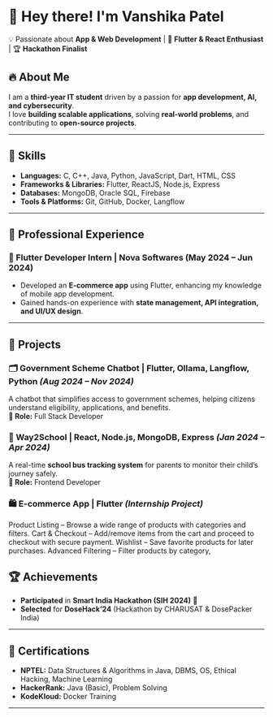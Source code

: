 # 👋 Hey there! I'm Vanshika Patel  

💡 Passionate about **App & Web Development** | 🚀 **Flutter & React Enthusiast** | 🏆 **Hackathon Finalist**  

## 🔥 About Me  
I am a **third-year IT student** driven by a passion for **app development, AI, and cybersecurity**.  
I love **building scalable applications**, solving **real-world problems**, and contributing to **open-source projects**.  

---

## 🚀 Skills  

- **Languages:** C, C++, Java, Python, JavaScript, Dart, HTML, CSS  
- **Frameworks & Libraries:** Flutter, ReactJS, Node.js, Express  
- **Databases:** MongoDB, Oracle SQL, Firebase  
- **Tools & Platforms:** Git, GitHub, Docker, Langflow  

---

## 💼 Professional Experience  
### 🚀 Flutter Developer Intern | Nova Softwares (May 2024 – Jun 2024)  
- Developed an **E-commerce app** using Flutter, enhancing my knowledge of mobile app development.  
- Gained hands-on experience with **state management, API integration, and UI/UX design**.  

---

## 🌟 Projects  
### 🗂 Government Scheme Chatbot | Flutter, Ollama, Langflow, Python *(Aug 2024 – Nov 2024)*  
A chatbot that simplifies access to government schemes, helping citizens understand eligibility, applications, and benefits.  
**🔹 Role:** Full Stack Developer  

### 🚌 Way2School | React, Node.js, MongoDB, Express *(Jan 2024 – Apr 2024)*  
A real-time **school bus tracking system** for parents to monitor their child’s journey safely.  
**🔹 Role:** Frontend Developer  

### 🛍️ E-commerce App | Flutter *(Internship Project)*  

Product Listing – Browse a wide range of products with categories and filters.
Cart & Checkout – Add/remove items from the cart and proceed to checkout with secure payment.
Wishlist – Save favorite products for later purchases.
Advanced Filtering – Filter products by category,


## 🏆 Achievements  
- **Participated** in **Smart India Hackathon (SIH 2024)** 🎉  
- **Selected** for **DoseHack’24** (Hackathon by CHARUSAT & DosePacker India)  

---

## 📜 Certifications  
- **NPTEL:** Data Structures & Algorithms in Java, DBMS, OS, Ethical Hacking, Machine Learning  
- **HackerRank:** Java (Basic), Problem Solving  
- **KodeKloud:** Docker Training  

---  
